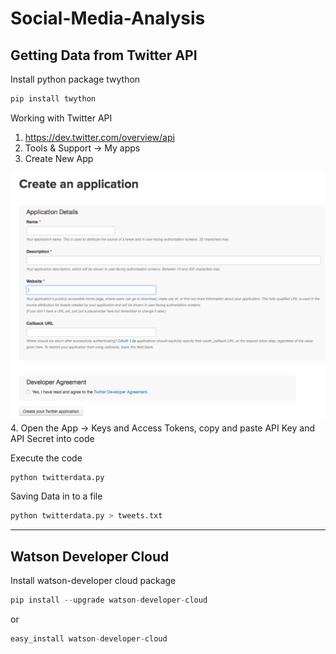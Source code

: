 # Social-Media-Analysis
## Getting Data from Twitter API
Install python package twython
```python
pip install twython
```
Working with Twitter API
1. https://dev.twitter.com/overview/api
2. Tools & Support -> My apps
3. Create New App
   
![alt text](https://github.com/azimshaik/Social-Media-Analysis/blob/master/Create%20App.png "Logo Title Text 1")
4. Open the App -> Keys and Access Tokens, copy and paste API Key and API Secret into code

Execute the code
```python
python twitterdata.py
```
Saving Data in to a file
```python
python twitterdata.py > tweets.txt
```
------------------------------------------------
## Watson Developer Cloud
Install watson-developer cloud package
```python
pip install --upgrade watson-developer-cloud
```
or 
```python 
easy_install watson-developer-cloud
```
 
